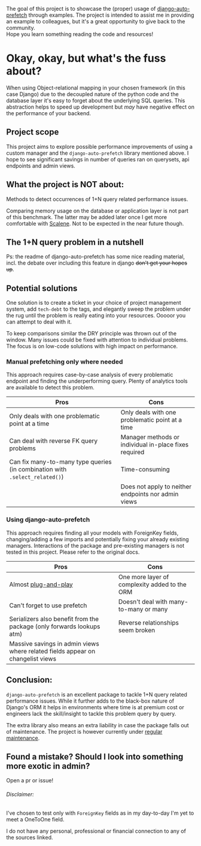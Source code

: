 The goal of this project is to showcase the (proper) usage of [django-auto-prefetch](https://pypi.org/project/django-auto-prefetch/) through examples.
The project is intended to assist me in providing an example to colleagues, but it's a great opportunity to give back to the community.  
Hope you learn something reading the code and resources!

# Okay, okay, but what's the fuss about?

When using Object-relational mapping in your chosen framework (in this case Django) due to the decoupled nature of
the python code and the database layer it's easy to forget about the underlying SQL queries. This abstraction helps to
speed up development but _may_ have negative effect on the performance of your backend.    

## Project scope

This project aims to explore possible performance improvements of using a custom manager and the `django-auto-prefetch`
library mentioned above. I hope to see  significant savings in number of queries ran on querysets,
api endpoints and admin views. 

## What the project is NOT about:
Methods to detect occurrences of 1+N query related performance issues.  

Comparing memory usage on the database or application layer is not part of this benchmark.
The latter may be added later once I get more comfortable with [Scalene](https://pypi.org/project/scalene/).
Not to be expected in the near future though.

## The 1+N query problem in a nutshell

[//]: # (TODO: write nice example/explanation)

Ps: the readme of django-auto-prefetch has some nice reading material, incl. the debate over including this feature in django ~~don't get your hopes up~~.

## Potential solutions
One solution is to create a ticket in your choice of project management system, add `tech-debt` to the tags,
and elegantly sweep the problem under the rug until the problem is really eating into your resources. Ooooor you can
attempt to deal with it.

To keep comparisons similar the DRY principle was thrown out of the window. Many issues could be fixed with attention to
individual problems. The focus is on low-code solutions with high impact on performance. 

### Manual prefetching only where needed
This approach requires case-by-case analysis of every problematic endpoint and finding the underperforming query. Plenty
of analytics tools are available to detect this problem.

| Pros                                                                        | Cons                                                  |
|-----------------------------------------------------------------------------|-------------------------------------------------------|
| Only deals with one problematic point at a time                             | Only deals with one problematic point at a time       |
| Can deal with reverse FK query problems                                     | Manager methods or individual in-place fixes required |
| Can fix many-to-many type queries (in combination with `.select_related()`) | Time-consuming                                        |
|                                                                             | Does not apply to neither endpoints nor admin views   |


### Using django-auto-prefetch
This approach requires finding all your models with ForeignKey fields, changing/adding a few imports and potentially
fixing your already existing managers. Interactions of the package and pre-existing managers is not tested in this
project. Please refer to the original docs.

| Pros                                                                                            | Cons                                          |
|-------------------------------------------------------------------------------------------------|-----------------------------------------------|
| Almost [plug-and-play](https://www.meme-arsenal.com/memes/321b3cdd8d21162edff6e3529c988d66.jpg) | One more layer of complexity added to the ORM |
| Can't forget to use prefetch                                                                    | Doesn't deal with many-to-many or many        |
| Serializers also benefit from the package (only forwards lookups atm)                           | Reverse relationships seem broken             |
| Massive savings in admin views where related fields appear on changelist views                  |                                               |


## Conclusion:
`django-auto-prefetch` is an excellent package to tackle 1+N query related performance issues. While it further adds to
the black-box nature of Django's ORM it helps in environments where time is at premium cost or engineers lack the
skill/insight to tackle this problem query by query.

The extra library also means an extra liability in case the package falls out of maintenance. The project is however currently under [regular maintenance](https://pypi.org/project/django-auto-prefetch/#history).

## Found a mistake? Should I look into something more exotic in admin?

Open a pr or issue!

###### Disclaimer:
I've chosen to test only with `ForeignKey` fields as in my day-to-day I'm yet to meet a OneToOne field.

I do not have any personal, professional or financial connection to any of the sources linked.


